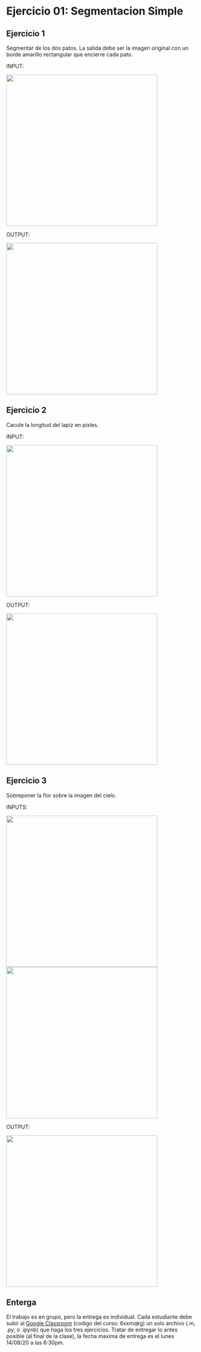# Ejercicio 01: Segmentacion Simple

## Ejercicio 1
Segmentar de los dos patos. La salida debe ser la imagen original con un borde amarillo rectangular que encierre cada pato.

INPUT:

<img src="https://github.com/domingomery/imagenes/blob/master/clases/Cap01_Introduccion/ejercicios/IMG01.png" width="400">

OUTPUT:

<img src="https://github.com/domingomery/imagenes/blob/master/clases/Cap01_Introduccion/ejercicios/IMG01_output.png" width="400">

## Ejercicio 2
Cacule la longitud del lapiz en pixles.

INPUT:

<img src="https://github.com/domingomery/imagenes/blob/master/clases/Cap01_Introduccion/ejercicios/IMG02.png" width="400">

OUTPUT:

<img src="https://github.com/domingomery/imagenes/blob/master/clases/Cap01_Introduccion/ejercicios/IMG02_output.png" width="400">

## Ejercicio 3
Sobreponer la flor sobre la imagen del cielo.

INPUTS:

<img src="https://github.com/domingomery/imagenes/blob/master/clases/Cap01_Introduccion/ejercicios/IMG03.png" width="400">
<img src="https://github.com/domingomery/imagenes/blob/master/clases/Cap01_Introduccion/ejercicios/IMG04.png" width="400">

OUTPUT:

<img src="https://github.com/domingomery/imagenes/blob/master/clases/Cap01_Introduccion/ejercicios/IMG03_output.png" width="400">



## Enterga
El trabajo es en grupo, pero la entrega es individual. Cada estudiante debe subir al [Google Classroom](https://classroom.google.com) (codigo del curso: 6xxmqkg) un solo archivo (.m, .py, o .ipynb) que haga los tres ejercicios. Tratar de entregar lo antes posible (al final de la clase), la fecha maxima de entrega es el lunes 14/08/20 a las 6:30pm. 
